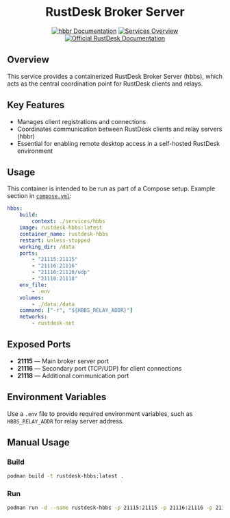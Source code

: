 <div align="center">

# RustDesk Broker Server

[![hbbr Documentation](https://img.shields.io/badge/docs-hbbr%2FREADME.md-blue?logo=readthedocs&style=flat-square)](../hbbr/README.md)
[![Services Overview](https://img.shields.io/badge/docs-services%2FREADME.md-blue?logo=readthedocs&style=flat-square)](../README.md)
[![Official RustDesk Documentation](https://img.shields.io/badge/docs-rustdesk.com-blue?logo=readthedocs&style=flat-square)](https://rustdesk.com/docs/en/self-host/)

</div>

## Overview

This service provides a containerized RustDesk Broker Server (hbbs), which acts as the central coordination point for RustDesk clients and relays.

## Key Features

-   Manages client registrations and connections
-   Coordinates communication between RustDesk clients and relay servers (hbbr)
-   Essential for enabling remote desktop access in a self-hosted RustDesk environment

## Usage

This container is intended to be run as part of a Compose setup. Example section in [`compose.yml`](../../compose.yml):

```yaml
hbbs:
    build:
        context: ./services/hbbs
    image: rustdesk-hbbs:latest
    container_name: rustdesk-hbbs
    restart: unless-stopped
    working_dir: /data
    ports:
        - "21115:21115"
        - "21116:21116"
        - "21116:21116/udp"
        - "21118:21118"
    env_file:
        - .env
    volumes:
        - ./data:/data
    command: ["-r", "${HBBS_RELAY_ADDR}"]
    networks:
        - rustdesk-net
```

## Exposed Ports

-   **21115** — Main broker server port
-   **21116** — Secondary port (TCP/UDP) for client connections
-   **21118** — Additional communication port

## Environment Variables

Use a `.env` file to provide required environment variables, such as `HBBS_RELAY_ADDR` for relay server address.

## Manual Usage

### Build

```bash
podman build -t rustdesk-hbbs:latest .
```

### Run

```bash
podman run -d --name rustdesk-hbbs -p 21115:21115 -p 21116:21116 -p 21116:21116/udp -p 21118:21118 rustdesk-hbbs:latest
```
